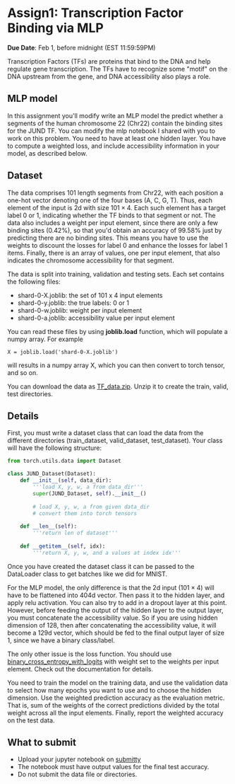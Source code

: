 <!--
.. title: CSCI4969-6969 Assign1
.. slug: mlib_assign1
.. date: 2022-01-25 13:23:01 UTC-04:00
.. tags: 
.. category: 
.. link: 
.. description: 
.. has_math: True
.. type: text
-->

# Assign1: Transcription Factor Binding via MLP

**Due Date**: Feb 1, before midnight (EST 11:59:59PM)

Transcription Factors (TFs) are proteins that bind to the DNA and help
regulate gene transcription. The TFs have to recognize some "motif" on the
DNA upstream from the gene, and DNA accessibility also plays a role.


## MLP model

In this assignment you'll modify write an MLP model the predict whether a
segments of the human chromosome 22 (Chr22) contain the binding sites for the JUND
TF.  You can modify the mlp notebook I shared with you to work on this
problem. You need to have at least one hidden layer. You have to compute a
weighted loss, and include accessibility information in your model, as
described below.

## Dataset
The data comprises 101 length segments from Chr22, with each position a
one-hot vector denoting one of the four bases (A, C, G, T). Thus, each
element of the input is 2d with size $101 \times 4$. Each such element has
a target label $0$ or $1$, indicating whether the TF binds to that segment or not. 
The data also includes a weight per input element, since there are only a
few binding sites (0.42%), so that you'd obtain an accuracy of 99.58% just
by predicting there are no binding sites. This means you have to use the
weights to discount the losses for label $0$ and enhance the losses for
label $1$ items. 
Finally, there is an array of values, one per input element, that also
indicates the chromosome accessibility for that segment.

The data is split into training, validation and testing sets. Each set
contains the following files:

* shard-0-X.joblib: the set of 101 x 4 input elements
* shard-0-y.joblib: the true labels: 0 or 1
* shard-0-w.joblib: weight per input element
* shard-0-a.joblib: accessibility value per input element

You can read these files by using **joblib.load** function, which will
populate a numpy array. For example

    X = joblib.load('shard-0-X.joblib')

will results in a numpy array X, which you can then convert to torch tensor,
and so on.

You can download the data as [TF_data.zip](https://www.cs.rpi.edu/~zaki/MLIB/data/TF_data.zip). Unzip it to create the train, valid, test directories.

## Details

First, you must write a dataset class that can load the data from the
different directories (train_dataset, valid_dataset, test_dataset).
Your class will have the following structure:

```python
from torch.utils.data import Dataset

class JUND_Dataset(Dataset):
    def __init__(self, data_dir):
        '''load X, y, w, a from data_dir'''        
        super(JUND_Dataset, self).__init__()
        
        # load X, y, w, a from given data_dir
        # convert them into torch tensors
        
    def __len__(self):
        '''return len of dataset'''
    
    def __getitem__(self, idx):
        '''return X, y, w, and a values at index idx'''
```

Once you have created the dataset class it can be passed to the DataLoader
class to get batches like we did for MNIST.


For the MLP model, the only difference is that the 2d input ($101\times 4$)
will have to be flattened into 404d vector. Then pass it to the hidden
layer, and apply relu activation. 
You can also try to add in a dropout layer at this point.
However, before feeding the output of the
hidden layer to the output layer, you must concatenate the accessibility
value. So if you are using hidden dimension of 128, then after concatenating
the accessibility value, it will become a 129d vector, which should be fed
to the final output layer of size 1, since we have a binary class/label.

The only other issue is the loss function. You should use
[binary_cross_entropy_with_logits](https://pytorch.org/docs/stable/generated/torch.nn.functional.binary_cross_entropy_with_logits.html) with weight set to the weights per
input element. Check out the documentation for details.

You need to train the model on the training data, and use the validation
data to select how many epochs you want to use and to choose the hidden
dimension. Use the weighted prediction accuracy as the evaluation metric.
That is, sum of the weights of the correct predictions divided by the total
weight across all the input elements. Finally, report the weighted accuracy
on the test data.

## What to submit

* Upload your jupyter notebook on [submitty](https://submitty.cs.rpi.edu/courses/s22/csci4969/gradeable/Assign1)
* The notebook must have output values for the final test accuracy.
* Do not submit the data file or directories. 


